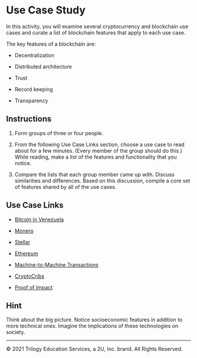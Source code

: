 # Use Case Study

In this activity, you will examine several cryptocurrency and blockchain use cases and curate a list of blockchain features that apply to each use case.

The key features of a blockchain are:

* Decentralization

* Distributed architecture

* Trust

* Record keeping

* Transparency

## Instructions

1. Form groups of three or four people.

2. From the following Use Case Links section, choose a use case to read about for a few minutes. (Every member of the group should do this.) While reading, make a list of the features and functionality that you notice.

3. Compare the lists that each group member came up with. Discuss similarities and differences. Based on this discussion, compile a core set of features shared by all of the use cases.

## Use Case Links

* [Bitcoin in Venezuela](https://www.bbc.co.uk/news/business-47553048)

* [Monero](https://bravenewcoin.com/insights/monero-no-plans-to-go-'legit')

* [Stellar](https://www.investopedia.com/news/what-stellar/)

* [Ethereum](https://www.techradar.com/uk/news/charting-the-rise-and-rise-of-ethereum)

* [Machine-to-Machine Transactions](https://blogs.dxc.technology/2019/01/29/machines-that-pay-each-other-using-digital-wallets/)

* [CryptoCribs](https://news.bitcoin.com/meet-cryptocribs-a-rental-service-that-aims-to-decentralize-airbnb/)

* [Proof of Impact](https://proofofimpact.com)

## Hint

Think about the big picture. Notice socioeconomic features in addition to more technical ones. Imagine the implications of these technologies on society.

---

© 2021 Trilogy Education Services, a 2U, Inc. brand. All Rights Reserved.
